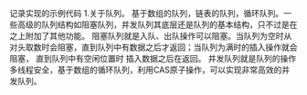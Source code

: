 记录实现的示例代码 
1.关于队列。 
  基于数组的队列，链表的队列，循环队列。一些高级的队列结构如阻塞队列，并发队列其底层还是队列的基本结构，只不过是在之上附加了其他功能。
  阻塞队列就是入队、出队操作可以阻塞。当队列为空时从对头取数时会阻塞，直到队列中有数据之后才返回；当队列为满时的插入操作就会阻塞，
  直到队列中有空闲位置时  插入数据之后在返回。
  并发队列就是队列的操作多线程安全，基于数组的循环队列，利用CAS原子操作，可以实现非常高效的并发队列。
